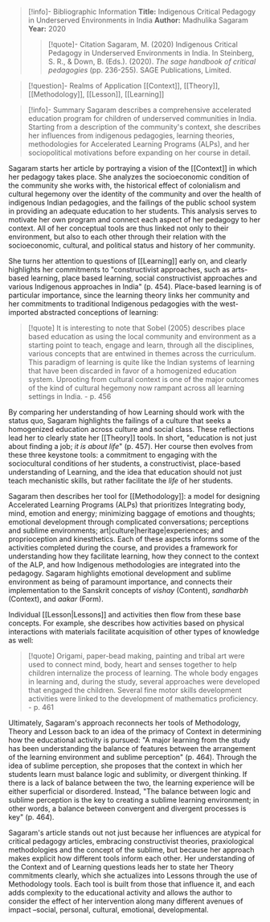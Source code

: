 >[!info]- Bibliographic Information
>**Title:** Indigenous Critical Pedagogy in Underserved Environments in India
>**Author:** Madhulika Sagaram
>**Year:** 2020
>>[!quote]- Citation
>>Sagaram, M. (2020) Indigenous Critical Pedagogy in Underserved Environments in India. In Steinberg, S. R., & Down, B. (Eds.). (2020). _The sage handbook of critical pedagogies_ (pp. 236-255). SAGE Publications, Limited.

>[!question]- Realms of Application
>[[Context]], [[Theory]], [[Methodology]], [[Lesson]], [[Learning]]

>[!info]- Summary
Sagaram describes a comprehensive accelerated education program for children of underserved communities in India. Starting from a description of the community's context, she describes her influences from indigenous pedagogies, learning theories, methodologies for Accelerated Learning Programs (ALPs), and her sociopolitical motivations before expanding on her course in detail.

Sagaram starts her article by portraying a vision of the [[Context]] in which her pedagogy takes place. She analyzes the socioeconomic condition of the community she works with, the historical effect of colonialism and cultural hegemony over the identity of the community and over the health of indigenous Indian pedagogies, and the failings of the public school system in providing an adequate education to her students. This analysis serves to motivate her own program and connect each aspect of her pedagogy to her context. All of her conceptual tools are thus linked not only to their environment, but also to each other through their relation with the socioeconomic, cultural, and political status and history of her community.

She turns her attention to questions of [[Learning]] early on, and clearly highlights her commitments to "constructivist approaches, such as arts-based learning, place based learning, social constructivist approaches and various Indigenous approaches in India" (p. 454). Place-based learning is of particular importance, since the learning theory links her community and her commitments to traditional Indigenous pedagogies with the west-imported abstracted conceptions of learning: 

>[!quote]
>It is interesting to note that Sobel (2005) describes place based education as using the local community and environment as a starting point to teach, engage and learn, through all the disciplines, various concepts that are entwined in themes across the curriculum. This paradigm of learning is quite like the Indian systems of learning that have been discarded in favor of a homogenized education system. Uprooting from cultural context is one of the major outcomes of the kind of cultural hegemony now rampant across all learning settings in India.
>\- p. 456

By comparing her understanding of how Learning should work with the status quo, Sagaram highlights the failings of a culture that seeks a homogenized education across culture and social class. These reflections lead her to clearly state her [[Theory]] tools. In short, "education is not just about finding a job; *it is about life*" (p. 457). Her course then evolves from these three keystone tools: a commitment to engaging with the sociocultural conditions of her students, a constructivist, place-based understanding of Learning, and the idea that education should not just teach mechanistic skills, but rather facilitate the *life* of her students.

Sagaram then describes her tool for [[Methodology]]: a model for designing Accelerated Learning Programs (ALPs) that prioritizes Integrating body, mind, emotion and energy; minimizing baggage of emotions and thoughts; emotional development through complicated conversations; perceptions and sublime environments; art|culture|heritage|experiences; and proprioception and kinesthetics. Each of these aspects informs some of the activities completed during the course, and provides a framework for understanding how they facilitate learning, how they connect to the context of the ALP, and how Indigenous methodologies are integrated into the pedagogy. Sagaram highlights emotional development and sublime environment as being of paramount importance, and connects their implementation to the Sanskrit concepts of *vishay* (Content), *sandharbh* (Context), and *aakar* (Form).

Individual [[Lesson|Lessons]] and activities then flow from these base concepts. For example, she describes how activities based on physical interactions with materials facilitate acquisition of other types of knowledge as well:

>[!quote]
>Origami, paper-bead making, painting and tribal art were used to connect mind, body, heart and senses together to help children internalize the process of learning. The whole body engages in learning and, during the study, several approaches were developed that engaged the children. Several fine motor skills development activities were linked to the development of mathematics proficiency.
>\- p. 461

Ultimately, Sagaram's approach reconnects her tools of Methodology, Theory and Lesson back to an idea of the primacy of Context in determining how the educational activity is pursued: "A major learning from the study has been understanding the balance of features between the arrangement of the learning environment and sublime perception" (p. 464). Through the idea of sublime perception, she proposes that the context in which her students learn must balance logic and sublimity, or divergent thinking. If there is a lack of balance between the two, the learning experience will be either superficial or disordered. Instead, "The balance between logic and sublime perception is the key to creating a sublime learning environment; in other words, a balance between convergent and divergent processes is key" (p. 464).

Sagaram's article stands out not just because her influences are atypical for critical pedagogy articles, embracing constructivist theories, praxiological methodologies and the concept of the sublime, but because her approach makes explicit how different tools inform each other. Her understanding of the Context and of Learning questions leads her to state her Theory commitments clearly, which she actualizes into Lessons through the use of Methodology tools. Each tool is built from those that influence it, and each adds complexity to the educational activity and allows the author to consider the effect of her intervention along many different avenues of impact –social, personal, cultural, emotional, developmental. 